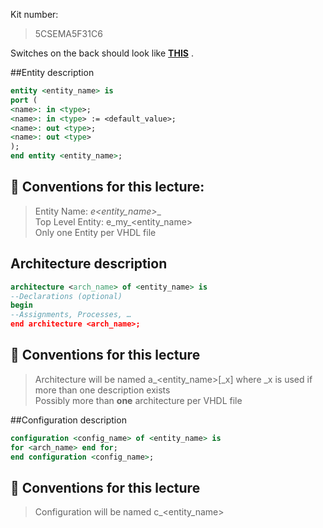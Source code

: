 Kit number: 
> 5CSEMA5F31C6

Switches on the back should look like **[THIS](https://drive.google.com/file/d/1lKUxznqdU5AkAaFCIW5_UOV_Fr8vCqHY/view?usp=sharing)** .


##Entity description
```vhdl
entity <entity_name> is
port (
<name>: in <type>;
<name>: in <type> := <default_value>;
<name>: out <type>;
<name>: out <type>
);
end entity <entity_name>;
```
  
## :punch: Conventions for this lecture:  

> Entity Name: __e_<entity_name>__  
> Top Level Entity: e_my_<entity_name>  
> Only one Entity per VHDL file  
  
  
  
## Architecture description
```vhdl
architecture <arch_name> of <entity_name> is
--Declarations (optional)
begin
--Assignments, Processes, …
end architecture <arch_name>;
```
  
## :punch: Conventions for this lecture 
> Architecture will be named a_<entity_name>[_x] where _x is used if more than one description exists  
> Possibly more than __one__ architecture per VHDL file  
  
  
  
##Configuration description
```vhdl
configuration <config_name> of <entity_name> is
for <arch_name> end for;
end configuration <config_name>;
```
  
## :punch: Conventions for this lecture
> Configuration will be named c_<entity_name>  





